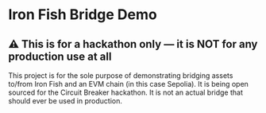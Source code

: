 # Iron Fish Bridge Demo

## ⚠️ This is for a hackathon only — it is NOT for any production use at all

This project is for the sole purpose of demonstrating bridging assets to/from Iron Fish and an EVM chain (in this case Sepolia). It is being open sourced for the Circuit Breaker hackathon. It is not an actual bridge that should ever be used in production. 
